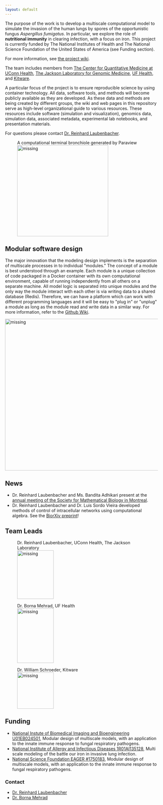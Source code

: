 ```yaml
---
layout: default
---
```


The purpose of the work is to develop a multiscale computational model to simulate the invasion of the human lungs by spores of the opportunistic fungus _Aspergillus fumigatus_. In particular, we explore the role of **nutritional immunity** in clearing  infection, with a focus on iron. This project is currently funded by The National Institutes of Health and The National Science Foundation of the United States of America (see Funding section).

For more information, see [the project wiki](https://github.com/LungFungalGrowth/LungFungalGrowth.github.io/wiki).

The team includes members from [The Center for Quantitative Medicine at UConn Health](https://health.uconn.edu/laubenbacher/), [The Jackson Laboratory for Genomic Medicine](https://www.jax.org/about-us/locations/farmington), [UF Health](https://ufhealth.org/), and [Kitware](https://www.kitware.com/). 



A particular focus of the project is to ensure reproducible science by using container technology. All data, software tools, and methods will become publicly available as they are developed. As these data and methods are being created by different groups, the wiki and web pages in this repository serve as high-level organizational guide to various resources. These resources include software (simulation and visualization), genomics data, simulation data, associated metadata, experimental lab notebooks, and presentation materials.

For questions please contact [Dr. Reinhard Laubenbacher](mailto:laubenbacher@uchc.edu).

<figure>
    <figcaption>A computational terminal bronchiole generated by Paraview </figcaption>
    <img src="https://data.computational-biology.org/api/v1/file/5d726923ef2e2603553c569f/download?contentDisposition=inline" alt='missing' width="300" height="300" />    
</figure>

## Modular software design
The major innovation that the modeling design implements is the separation of multiscale processes in    to individual "modules." The concept of a module is best understood through an example. Each module is a unique collection of code packaged in a Docker container with its own computational environment, capable of running independently from all others on a separate machine. All model logic is separated into unique modules and the only way the module interact with each other is via writing data to a shared database (Redis). Therefore, we can have a platform which can work with different programming languages and it will be easy to "plug in" or "unplug" a module as long as the module read and write data in a similar way. For more information, refer to the [Github Wiki](https://github.com/LungFungalGrowth/invasive-aspergillosis/wiki). 

<img src="https://data.computational-biology.org/api/v1/file/5d938b5def2e2603553c56a9/download?contentDisposition=inline" alt='missing' width="1000"     height="500" />



## News
* Dr. Reinhard Laubenbacher and Ms. Bandita Adhikari present at the [annual meeting of the Society for Mathematical Biology in Montreal](http://www.smb2019.org/).
* Dr. Reinhard Laubenbacher and Dr. Luis Sordo Vieira developed methods of control of intracellular networks using computational algebra. See the [BiorXiv preprint](https://www.biorxiv.org/content/10.1101/682989v1)!
## Team Leads
<figure>
    <figcaption>Dr. Reinhard Laubenbacher, UConn Health, The Jackson Laboratory</figcaption>
    <img src="https://data.computational-biology.org/api/v1/file/5d7262b3ef2e2603553c5696/download?contentDisposition=inline" alt='missing' width="120" height="160" />
    
</figure>
<figure>
     <figcaption>Dr. Borna Mehrad, UF Health</figcaption>
    <img src="https://data.computational-biology.org/api/v1/file/5d7262b2ef2e2603553c5693/download?contentDisposition=inline" alt='missing' width="120" height="180" />
   
</figure>
<figure>
    <figcaption>Dr. William Schroeder, Kitware</figcaption>
    <img src="https://data.computational-biology.org/api/v1/file/5d7262b3ef2e2603553c5699/download?contentDisposition=inline" alt='missing' width="120" height="120" />  
</figure>

## Funding 
- [National Instute of Biomedical Imaging and Bioengineering U01EB024501](https://projectreporter.nih.gov/project_info_description.cfm?aid=9567990), Modular design of multiscale models, with an application to the innate immune response to fungal respiratory pathogens.
- [National Institute of Allergy and Infectious Diseases 1R01AI135128](https://projectreporter.nih.gov/project_info_description.cfm?projectnumber=1R01AI135128-01), Multi scale modeling of the battle our iron in invasive lung infection.
- [National Science Foundation EAGER #1750183](https://nsf.gov/awardsearch/showAward?AWD_ID=1750183&HistoricalAwards=false), Modular design of multiscale models, with an application to the innate immune response to fungal respiratory pathogens.

### Contact
- [Dr. Reinhard Laubenbacher](mailto:laubenbacher@uchc.edu)
- [Dr. Borna Mehrad](mailto:Borna.Mehrad@medicine.ufl.edu)
